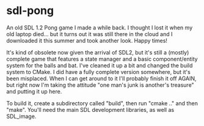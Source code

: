 sdl-pong
========

An old SDL 1.2 Pong game I made a while back. I thought I lost it when my old laptop died... but it turns out it was still 
there in the cloud and I downloaded it this summer and took another look. Happy times!

It's kind of obsolete now given the arrival of SDL2, but it's still a (mostly) complete game that features a state manager
and a basic component/entity system for the balls and bat. I've cleaned it up a bit and changed the build system to CMake.
I did have a fully complete version somewhere, but it's been misplaced. When I can get around to it I'll probably finish it
off AGAIN, but right now I'm taking the attitude "one man's junk is another's treasure" and putting it up here.

To build it, create a subdirectory called "build", then run "cmake .." and then "make". You'll need the main SDL development
libraries, as well as SDL_image.
